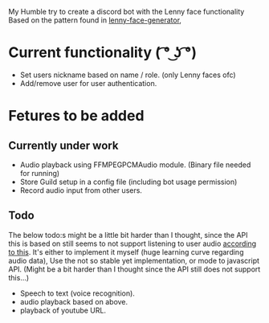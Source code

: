 My Humble try to create a discord bot with the Lenny face functionality
Based on the pattern found in [lenny-face-generator](https://lenny-face-generator.textsmilies.com/?cr=bW91dGh%2Bdy5udy5pZV9leWVzfncubzEuNHdfZWFyc34xNC0xNQ%3D%3D),

# Current functionality ( ͡° ͜ʖ ͡°)
- Set users nickname based on name / role. (only Lenny faces ofc) 
- Add/remove user for user authentication.
 
# Fetures to be added
  ## Currently under work
  - Audio playback using FFMPEGPCMAudio module. (Binary file needed for running)
  - Store Guild setup in a config file (including bot usage permission)
  - Record audio input from other users. 
  
  ## Todo
  The below todo:s might be a little bit harder than I thought, since the API this is based on still seems to not support listening to user audio [according to this](https://github.com/Rapptz/discord.py/issues/1094). It's either to implement it myself (huge learning curve regarding audio data), Use the not so stable yet implementation, or mode to javascript API.
  (Might be a bit harder than I thought since the API still does not support this...)
  - Speech to text (voice recognition).
  - audio playback based on above.
  - playback of youtube URL.
